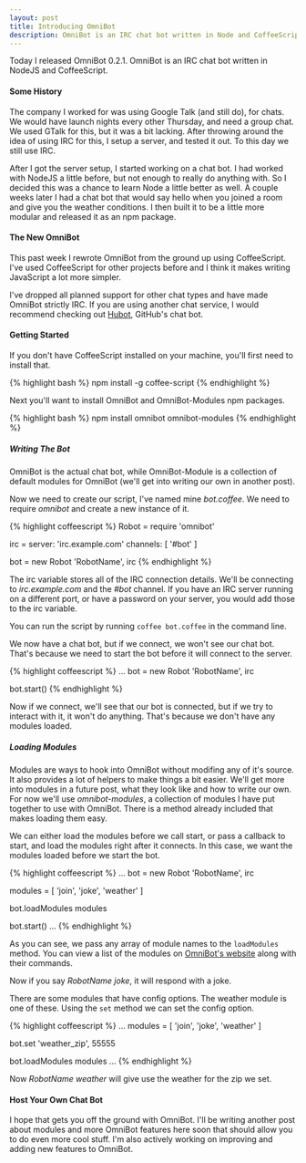 ```yaml
---
layout: post
title: Introducing OmniBot
description: OmniBot is an IRC chat bot written in Node and CoffeeScript.
---
```

Today I released OmniBot 0.2.1. OmniBot is an IRC chat bot written in NodeJS and CoffeeScript.

#### Some History

The company I worked for was using Google Talk (and still do), for chats. We would have launch nights every other Thursday, and need a group chat. We used GTalk for this, but it was a bit lacking. After throwing around the idea of using IRC for this, I setup a server, and tested it out. To this day we still use IRC.

After I got the server setup, I started working on a chat bot. I had worked with NodeJS a little before, but not enough to really do anything with. So I decided this was a chance to learn Node a little better as well. A couple weeks later I had a chat bot that would say hello when you joined a room and give you the weather conditions. I then built it to be a little more modular and released it as an npm package.

#### The New OmniBot

This past week I rewrote OmniBot from the ground up using CoffeeScript. I've used CoffeeScript for other projects before and I think it makes writing JavaScript a lot more simpler.

I've dropped all planned support for other chat types and have made OmniBot strictly IRC. If you are using another chat service, I would recommend checking out [Hubot](http://hubot.github.com/), GitHub's chat bot.

#### Getting Started

If you don't have CoffeeScript installed on your machine, you'll first need to install that.

{% highlight bash %}
npm install -g coffee-script
{% endhighlight %}

Next you'll want to install OmniBot and OmniBot-Modules npm packages.

{% highlight bash %}
npm install omnibot omnibot-modules
{% endhighlight %}

##### Writing The Bot

OmniBot is the actual chat bot, while OmniBot-Module is a collection of default modules for OmniBot (we'll get into writing our own in another post).

Now we need to create our script, I've named mine *bot.coffee*. We need to require *omnibot* and create a new instance of it.

{% highlight coffeescript %}
Robot = require 'omnibot'

irc =
  server: 'irc.example.com'
  channels: [ '#bot' ]

bot = new Robot 'RobotName', irc
{% endhighlight %}

The irc variable stores all of the IRC connection details. We'll be connecting to *irc.example.com* and the *#bot* channel. If you have an IRC server running on a different port, or have a password on your server, you would add those to the irc variable.

You can run the script by running `coffee bot.coffee` in the command line.

We now have a chat bot, but if we connect, we won't see our chat bot. That's because we need to start the bot before it will connect to the server.

{% highlight coffeescript %}
...
bot = new Robot 'RobotName', irc

bot.start()
{% endhighlight %}

Now if we connect, we'll see that our bot is connected, but if we try to interact with it, it won't do anything. That's because we don't have any modules loaded.

##### Loading Modules

Modules are ways to hook into OmniBot without modifing any of it's source. It also provides a lot of helpers to make things a bit easier. We'll get more into modules in a future post, what they look like and how to write our own. For now we'll use *omnibot-modules*, a collection of modules I have put together to use with OmniBot. There is a method already included that makes loading them easy.

We can either load the modules before we call start, or pass a callback to start, and load the modules right after it connects. In this case, we want the modules loaded before we start the bot.

{% highlight coffeescript %}
...
bot = new Robot 'RobotName', irc

modules = [ 'join', 'joke', 'weather' ]

bot.loadModules modules

bot.start()
...
{% endhighlight %}

As you can see, we pass any array of module names to the `loadModules` method. You can view a list of the modules on [OmniBot's website](http://omnibot.mlo.io/modules/) along with their commands.

Now if you say *RobotName joke*, it will respond with a joke.

There are some modules that have config options. The weather module is one of these. Using the `set` method we can set the config option.

{% highlight coffeescript %}
...
modules = [ 'join', 'joke', 'weather' ]

bot.set 'weather_zip', 55555

bot.loadModules modules
...
{% endhighlight %}

Now *RobotName weather* will give use the weather for the zip we set.

#### Host Your Own Chat Bot

I hope that gets you off the ground with OmniBot. I'll be writing another post about modules and more OmniBot features here soon that should allow you to do even more cool stuff. I'm also actively working on improving and adding new features to OmniBot.
